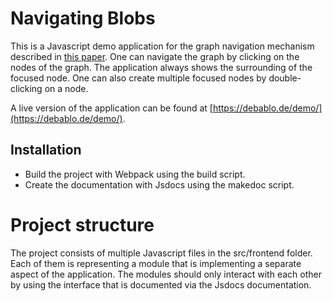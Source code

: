 # Navigating Blobs

This is a Javascript demo application for the graph navigation mechanism described in [this paper](https://debablo.de/planung/forum_konzeptentwurf.pdf). One can navigate the graph by clicking on the nodes of the graph. The application always shows the surrounding of the focused node. One can also create multiple focused nodes by double-clicking on a node.

A live version of the application can be found at [https://debablo.de/demo/](https://debablo.de/demo/).

## Installation

- Build the project with Webpack using the build script.
- Create the documentation with Jsdocs using the makedoc script.

# Project structure

The project consists of multiple Javascript files in the src/frontend folder. Each of them is representing a module that is implementing a separate aspect of the application. The modules should only interact with each other by using the interface that is documented via the Jsdocs documentation.
